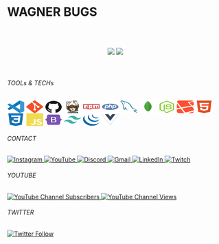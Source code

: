 # WAGNER BUGS

<br><br>
<div align="center">
  <img height="180em" src="https://github-readme-stats.vercel.app/api?username=wagnerbugs&show_icons=true&theme=github_dark"/>
  <img height="180em" src="https://github-readme-stats.vercel.app/api/top-langs/?username=wagnerbugs&layout=compact&langs_count=8&theme=github_dark"/>
</div>
<br><br>

###### TOOLs & TECHs


<div style="display: inline_block;">
  <img src="https://raw.githubusercontent.com/devicons/devicon/master/icons/vscode/vscode-original.svg" alt="VsCode" align="center" height="30" width="40">
  <img src="https://raw.githubusercontent.com/devicons/devicon/master/icons/git/git-original.svg" alt="Git" align="center" height="30" width="40">
  <img src="https://raw.githubusercontent.com/devicons/devicon/master/icons/github/github-original.svg" alt="Github" align="center" height="30" width="40">
  <img src="https://raw.githubusercontent.com/devicons/devicon/master/icons/composer/composer-original.svg" alt="Composer" align="center" height="30" width="40">
  <img src="https://raw.githubusercontent.com/devicons/devicon/master/icons/npm/npm-original-wordmark.svg" alt="NPM" align="center" height="30" width="40">
  <img src="https://raw.githubusercontent.com/devicons/devicon/master/icons/php/php-plain.svg" alt="PHP" align="center" height="30" width="40">
  <img src="https://raw.githubusercontent.com/devicons/devicon/master/icons/mysql/mysql-original.svg" alt="MySql" align="center"height="30" width="40">
  <img src="https://raw.githubusercontent.com/devicons/devicon/master/icons/mongodb/mongodb-original.svg" alt="MongoDB" align="center"height="30" width="40">
  <img src="https://raw.githubusercontent.com/devicons/devicon/master/icons/nodejs/nodejs-plain.svg" alt="NodeJS" align="center" height="30" width="40">
  <img src="https://raw.githubusercontent.com/devicons/devicon/master/icons/laravel/laravel-plain.svg" alt="Laravel" align="center" height="30" width="40">
  <img src="https://raw.githubusercontent.com/devicons/devicon/master/icons/html5/html5-plain.svg" alt="HTML" align="center" height="30" width="40">
  <img src="https://raw.githubusercontent.com/devicons/devicon/master/icons/css3/css3-plain.svg" alt="CSS" align="center" height="30" width="40">
  <img src="https://raw.githubusercontent.com/devicons/devicon/master/icons/javascript/javascript-plain.svg" alt="Js" align="center" height="30" width="40">
  <img src="https://raw.githubusercontent.com/devicons/devicon/master/icons/bootstrap/bootstrap-plain.svg" alt="Bootstrap" align="center" height="30" width="40" >
  <img src="https://raw.githubusercontent.com/devicons/devicon/master/icons/tailwindcss/tailwindcss-plain.svg" alt="Tailwind" align="center" height="30" width="40">
  <img src="https://raw.githubusercontent.com/devicons/devicon/master/icons/jquery/jquery-plain.svg" alt="JQuery" align="center" height="30" width="40">
  <img src="https://raw.githubusercontent.com/devicons/devicon/master/icons/vuejs/vuejs-plain.svg" alt="Vue" align="center" height="30" width="40">
</div>
  
  ###### CONTACT
  <div>
    <a href="https://instagram.com/wagnerbugs" target="_blank">
      <img alt="Instagram" src="https://img.shields.io/badge/Instagram-E05D44?labelColor=555555&style=flat-square&logo=instagram&logoColor=white">
    </a>
    <a href="https://www.youtube.com/wagnerbugs" target="_blank">
      <img alt="YouTube" src="https://img.shields.io/badge/YouTube-E05D44?labelColor=555555&style=flat-square&logo=youtube">
    </a>
    <a href="https://discord.gg/AzrcpcpT" target="_blank">
      <img alt="Discord" src="https://img.shields.io/badge/Discord-E05D44?labelColor=555555&style=flat-square&logo=discord&logoColor=white">
    </a> 
    <a href="mailto:wagnerbugs@gmail.com" target="_blank">
      <img alt="Gmail" src="https://img.shields.io/badge/Gmail-E05D44?labelColor=555555&style=flat-square&logo=gmail&logoColor=white">
    </a>
    <a href="https://www.linkedin.com/in/wagnerbugs" target="_blank">
     <img alt="LinkedIn" src="https://img.shields.io/badge/LinkedIn-E05D44?labelColor=555555&style=flat-square&logo=linkedin">
    </a>
    <a href="https://www.twitch.tv/wagnerbugs" target="_blank">
      <img alt="Twitch" src="https://img.shields.io/badge/Twitch-E05D44?labelColor=555555&style=flat-square&logo=twitch&logoColor=white">
    </a>
  </div>
  
  ###### YOUTUBE
  <a href="https://www.youtube.com/wagnerbugs" target="_blank">
    <img alt="YouTube Channel Subscribers" src="https://img.shields.io/youtube/channel/subscribers/UCivLOR8_ALNKS_Xmaq2VjBg?style=flat-square">
    <img alt="YouTube Channel Views" src="https://img.shields.io/youtube/channel/views/UCivLOR8_ALNKS_Xmaq2VjBg?style=flat-square">
  </a>
  
   ###### TWITTER
  <a href="https://www.twitter.com/wagnerbugs" target="_blank">
    <img alt="Twitter Follow" src="https://img.shields.io/twitter/follow/wagnerbugs?style=flat-square">
  </a>

